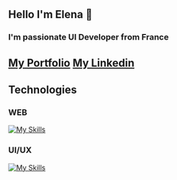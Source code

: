 ## Hello I'm Elena 👋
### I'm passionate UI Developer from France

## [My Portfolio](https://elenagir.github.io/)           [My Linkedin](https://www.linkedin.com/in/elena-girard/)


## Technologies

### WEB

[![My Skills](https://skillicons.dev/icons?i=html,css,js,php,tailwind,symfony,linux,git,webpack)](https://skillicons.dev)


### UI/UX

[![My Skills](https://skillicons.dev/icons?i=vscode,figma)](https://skillicons.dev)



<!--
**ElenaGir/ElenaGir** is a ✨ _special_ ✨ repository because its `README.md` (this file) appears on your GitHub profile.

Here are some ideas to get you started:

### 🔭 I’m currently working on ...
- 🌱 I’m currently learning ...
- 👯 I’m looking to collaborate on ...
- 🤔 I’m looking for help with ...
- 💬 Ask me about ...
- 📫 How to reach me: ...
- 😄 Pronouns: ...
- ⚡ Fun fact: ...
-->
